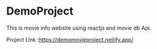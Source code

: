 # DemoProject
This is movie info website using reactjs and movie db Api.

Project Link :https://demomovieproject.netlify.app/
